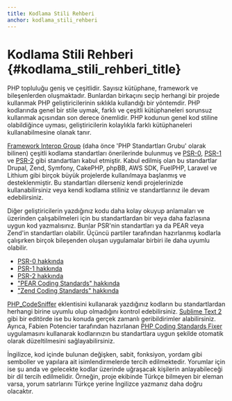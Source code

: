 ```yaml
---
title: Kodlama Stili Rehberi
anchor: kodlama_stili_rehberi
---
```


# Kodlama Stili Rehberi {#kodlama_stili_rehberi_title}

PHP topluluğu geniş ve çeşitlidir. Sayısız kütüphane, framework ve bileşenlerden oluşmaktadır. Bunlardan birkaçını seçip herhangi bir projede kullanmak PHP geliştiricilerinin sıklıkla kullandığı bir yöntemdir. PHP kodlarında genel bir stile uymak, farklı ve çeşitli kütüphaneleri sorunsuz kullanmak açısından son derece önemlidir. PHP kodunun genel kod stiline olabildiğince uyması, geliştiricilerin kolaylıkla farklı kütüphaneleri kullanabilmesine olanak tanır.

[Framework Interop Group][fig] (daha önce 'PHP Standartları Grubu' olarak bilinen) çeşitli kodlama standartları önerilerinde bulunmuş ve [PSR-0][psr0], [PSR-1][psr1] ve [PSR-2][psr2] gibi standartları kabul etmiştir. Kabul edilmiş olan bu standartlar Drupal, Zend, Symfony, CakePHP, phpBB, AWS SDK, FuelPHP, Laravel ve Lithium gibi birçok büyük projelerde kullanılmaya başlanmış ve desteklenmiştir. Bu standartları dilerseniz kendi projelerinizde kullanabilirsiniz veya kendi kodlama stiliniz ve standartlarınız ile devam edebilirsiniz.

Diğer geliştiricilerin yazdığınız kodu daha kolay okuyup anlamaları ve üzerinden çalışabilmeleri için bu standartlardan bir veya daha fazlasına uygun kod yazmalısınız. Bunlar PSR'nin standartları ya da PEAR veya Zend'in standartları olabilir. Üçüncü partiler tarafından hazırlanmış kodlarla çalışırken birçok bileşenden oluşan uygulamalar birbiri ile daha uyumlu olabilir.

* [PSR-0 hakkında][psr0]
* [PSR-1 hakkında][psr1]
* [PSR-2 hakkında][psr2]
* ["PEAR Coding Standards" hakkında][pear-cs]
* ["Zend Coding Standards" hakkında][zend-cs]

[PHP_CodeSniffer][phpcs] eklentisini kullanarak yazdığınız kodların bu standartlardan herhangi birine uyumlu olup olmadığını kontrol edebilirsiniz. [Sublime Text 2][st-cs] gibi bir editörde ise bu konuda gerçek zamanlı geribildirimler alabilirsiniz. Ayrıca, Fabien Potencier tarafından hazırlanan [PHP Coding Standards Fixer][phpcsfixer] uygulamasını kullanarak kodlarınızın bu standartlara uygun şekilde otomatik olarak düzeltilmesini sağlayabilirsiniz.

İngilizce, kod içinde bulunan değişken, sabit, fonksiyon, yordam gibi semboller ve yapılara ait isimlendirmelerde tercih edilmektedir. Yorumlar için ise şu anda ve gelecekte kodlar üzerinde uğraşacak kişilerin anlayabileceği bir dil tercih edilmelidir. Örneğin, proje ekibinde Türkçe bilmeyen bir eleman varsa, yorum satırlarını Türkçe yerine İngilizce yazmanız daha doğru olacaktır.

[fig]: http://www.php-fig.org/
[psr0]: https://github.com/php-fig/fig-standards/blob/master/accepted/PSR-0.md
[psr1]: https://github.com/php-fig/fig-standards/blob/master/accepted/PSR-1-basic-coding-standard.md
[psr2]: https://github.com/php-fig/fig-standards/blob/master/accepted/PSR-2-coding-style-guide.md
[psr3]: https://github.com/php-fig/fig-standards/blob/master/accepted/PSR-3-logger-interface.md
[pear-cs]: http://pear.php.net/manual/en/standards.php
[zend-cs]: http://framework.zend.com/wiki/display/ZFDEV2/Coding+Standards
[phpcs]: http://pear.php.net/package/PHP_CodeSniffer/
[st-cs]: https://github.com/benmatselby/sublime-phpcs
[phpcsfixer]: http://cs.sensiolabs.org/

